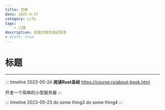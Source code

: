 ```yaml
---
title: 文章
date: 2025-4-17
category: Life
tags:
    - 心理
description: 这是文章的描述信息
# draft: true
---
```


# 标题


---

::: timeline 2023-05-24
**阅读Rust圣经** https://course.rs/about-book.html

开发一个简单的小型服务器
:::

::: timeline 2023-05-23
do some thing3
do some thing4
:::